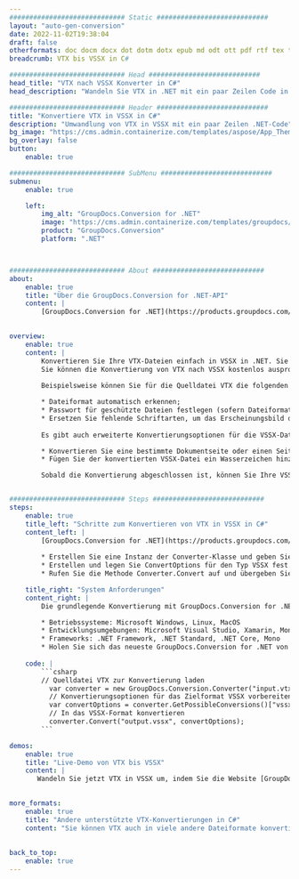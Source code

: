 ```yaml
---
############################# Static ############################
layout: "auto-gen-conversion"
date: 2022-11-02T19:38:04
draft: false
otherformats: doc docm docx dot dotm dotx epub md odt ott pdf rtf tex txt vdx vsdm vsdx vssm vssx vstm vstx vsx vtx xps
breadcrumb: VTX bis VSSX in C#

############################# Head ############################
head_title: "VTX nach VSSX Konverter in C#"
head_description: "Wandeln Sie VTX in .NET mit ein paar Zeilen Code in VSSX um. Verwenden Sie die GroupDocs Document Conversion API, um über 160 Dateiformate zu konvertieren."

############################# Header ############################
title: "Konvertiere VTX in VSSX in C#"
description: "Umwandlung von VTX in VSSX mit ein paar Zeilen .NET-Code"
bg_image: "https://cms.admin.containerize.com/templates/aspose/App_Themes/V3/images/bg/header1.png"
bg_overlay: false
button:
    enable: true

############################# SubMenu ############################
submenu:
    enable: true

    left:
        img_alt: "GroupDocs.Conversion for .NET"
        image: "https://cms.admin.containerize.com/templates/groupdocs/images/product-logos/90x90-noborder/groupdocs-conversion-net.png"
        product: "GroupDocs.Conversion"
        platform: ".NET"



############################# About ############################
about:
    enable: true
    title: "Über die GroupDocs.Conversion for .NET-API"
    content: |
        [GroupDocs.Conversion for .NET](https://products.groupdocs.com/conversion/net/) kann verwendet werden, um Microsoft Word, Excel, PowerPoint, PDF, Visio und andere Formate zu konvertieren. GroupDocs.Conversion ist eine eigenständige API, die sich für Backend- und interne Systeme eignet, bei denen eine hohe Leistung erforderlich ist. Es ist unabhängig von Software wie Microsoft oder Open Office.
    

overview:
    enable: true
    content: |
        Konvertieren Sie Ihre VTX-Dateien einfach in VSSX in .NET. Sie können nur ein paar C#-Codezeilen auf jeder Plattform Ihrer Wahl verwenden, z. B. Windows, Linux, macOS.
        Sie können die Konvertierung von VTX nach VSSX kostenlos ausprobieren und die Qualität der Konvertierungsergebnisse bewerten. Neben einfachen Dateikonvertierungsszenarien können Sie erweiterte Optionen zum Laden der Quelldatei VTX und zum Speichern des Ausgabeergebnisses VSSX ausprobieren. 
        
        Beispielsweise können Sie für die Quelldatei VTX die folgenden Ladeoptionen verwenden:

        * Dateiformat automatisch erkennen;
        * Passwort für geschützte Dateien festlegen (sofern Dateiformat dies unterstützt);
        * Ersetzen Sie fehlende Schriftarten, um das Erscheinungsbild des Dokuments beizubehalten.
        
        Es gibt auch erweiterte Konvertierungsoptionen für die VSSX-Datei:

        * Konvertieren Sie eine bestimmte Dokumentseite oder einen Seitenbereich;
        * Fügen Sie der konvertierten VSSX-Datei ein Wasserzeichen hinzu und vieles mehr.

        Sobald die Konvertierung abgeschlossen ist, können Sie Ihre VSSX-Datei im lokalen Dateipfad oder auf einem Speicher von Drittanbietern wie FTP, Amazon S3, Google Drive, Dropbox usw. speichern. Bitte beachten Sie, dass Sie VTX in VSSX muss keine zusätzliche Software installiert werden - wie MS Office, Open Office, Adobe Acrobat Reader etc.


############################# Steps ############################
steps:
    enable: true
    title_left: "Schritte zum Konvertieren von VTX in VSSX in C#"
    content_left: |
        [GroupDocs.Conversion for .NET](https://products.groupdocs.com/conversion/net/) erleichtert Entwicklern das Konvertieren einer VTX-Datei in VSSX mit wenigen Codezeilen.
        
        * Erstellen Sie eine Instanz der Converter-Klasse und geben Sie die Datei VTX mit dem vollständigen Pfad an
        * Erstellen und legen Sie ConvertOptions für den Typ VSSX fest.
        * Rufen Sie die Methode Converter.Convert auf und übergeben Sie den vollständigen Pfad und das Format (VSSX) als Parameter

    title_right: "System Anforderungen"
    content_right: |
        Die grundlegende Konvertierung mit GroupDocs.Conversion for .NET kann in nur wenigen einfachen Schritten durchgeführt werden. Unsere APIs werden auf allen wichtigen Plattformen und Betriebssystemen unterstützt. Stellen Sie vor dem Ausführen des folgenden Codes sicher, dass die folgenden Voraussetzungen auf Ihrem System installiert sind.

        * Betriebssysteme: Microsoft Windows, Linux, MacOS
        * Entwicklungsumgebungen: Microsoft Visual Studio, Xamarin, MonoDevelop
        * Frameworks: .NET Framework, .NET Standard, .NET Core, Mono
        * Holen Sie sich das neueste GroupDocs.Conversion for .NET von [Nuget](https://www.nuget.org/packages/groupdocs.conversion)
         
    code: |
        ```csharp    
        // Quelldatei VTX zur Konvertierung laden
          var converter = new GroupDocs.Conversion.Converter("input.vtx");
          // Konvertierungsoptionen für das Zielformat VSSX vorbereiten
          var convertOptions = converter.GetPossibleConversions()["vssx"].ConvertOptions;
          // In das VSSX-Format konvertieren
          converter.Convert("output.vssx", convertOptions);
        ```

demos:
    enable: true
    title: "Live-Demo von VTX bis VSSX"
    content: |
       Wandeln Sie jetzt VTX in VSSX um, indem Sie die Website [GroupDocs.Conversion App](https://products.groupdocs.app/conversion/family) besuchen. Die Online-Demo hat die folgenden Vorteile
          

more_formats:
    enable: true
    title: "Andere unterstützte VTX-Konvertierungen in C#"
    content: "Sie können VTX auch in viele andere Dateiformate konvertieren. Bitte sehen Sie sich die Liste unten an."
       
       
back_to_top:
    enable: true
---
```

